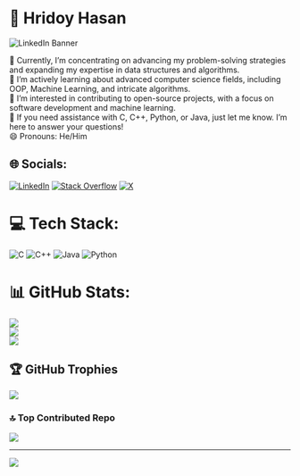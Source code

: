 # 💫 Hridoy Hasan


![LinkedIn Banner](https://media.licdn.com/dms/image/D5616AQHnazaabmFxwA/profile-displaybackgroundimage-shrink_350_1400/0/1722234226871?e=1727913600&v=beta&t=QUKuwAAwl2qh11VUKqXZ0v3Pq9Ea8lqimoVI457j5Us)



🔭 Currently, I’m concentrating on advancing my problem-solving strategies and expanding my expertise in data structures and algorithms.<br>🌱 I’m actively learning about advanced computer science fields, including OOP, Machine Learning, and intricate algorithms.<br>👯 I’m interested in contributing to open-source projects, with a focus on software development and machine learning.<br>💬 If you need assistance with C, C++, Python, or Java, just let me know. I’m here to answer your questions!<br>😄 Pronouns: He/Him


## 🌐 Socials:
[![LinkedIn](https://img.shields.io/badge/LinkedIn-%230077B5.svg?logo=linkedin&logoColor=white)](https://linkedin.com/in/hridoyhasan) [![Stack Overflow](https://img.shields.io/badge/-Stackoverflow-FE7A16?logo=stack-overflow&logoColor=white)](https://stackoverflow.com/users/https://stackoverflow.com/users/26552781/hridoy) [![X](https://img.shields.io/badge/X-black.svg?logo=X&logoColor=white)](https://x.com/hridooy_nasah) 

# 💻 Tech Stack:
![C](https://img.shields.io/badge/c-%2300599C.svg?style=plastic&logo=c&logoColor=white) ![C++](https://img.shields.io/badge/c++-%2300599C.svg?style=plastic&logo=c%2B%2B&logoColor=white) ![Java](https://img.shields.io/badge/java-%23ED8B00.svg?style=plastic&logo=openjdk&logoColor=white) ![Python](https://img.shields.io/badge/python-3670A0?style=plastic&logo=python&logoColor=ffdd54)
# 📊 GitHub Stats:
![](https://github-readme-stats.vercel.app/api?username=hridoynasah&theme=prussian&hide_border=false&include_all_commits=true&count_private=true)<br/>
![](https://github-readme-streak-stats.herokuapp.com/?user=hridoynasah&theme=prussian&hide_border=false)<br/>
![](https://github-readme-stats.vercel.app/api/top-langs/?username=hridoynasah&theme=prussian&hide_border=false&include_all_commits=true&count_private=true&layout=compact)

## 🏆 GitHub Trophies
![](https://github-profile-trophy.vercel.app/?username=hridoynasah&theme=prussian&no-frame=false&no-bg=false&margin-w=4)

### 🔝 Top Contributed Repo
![](https://github-contributor-stats.vercel.app/api?username=hridoynasah&limit=5&theme=prussian&combine_all_yearly_contributions=true)

---
[![](https://visitcount.itsvg.in/api?id=hridoynasah&icon=0&color=0)](https://visitcount.itsvg.in)

<!-- Proudly created with GPRM ( https://gprm.itsvg.in ) -->

